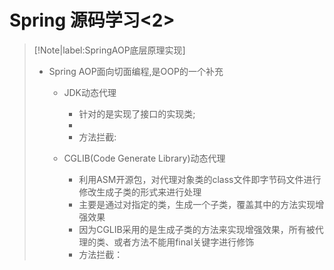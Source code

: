 # Spring 源码学习<2>

> [!Note|label:SpringAOP底层原理实现]
>
> + Spring AOP面向切面编程,是OOP的一个补充
>   - JDK动态代理
>     + 针对的是实现了接口的实现类;
>     + 
>     + 方法拦截:
>
>   - CGLIB(Code Generate Library)动态代理
>     + 利用ASM开源包，对代理对象类的class文件即字节码文件进行修改生成子类的形式来进行处理
>     + 主要是通过对指定的类，生成一个子类，覆盖其中的方法实现增强效果
>     + 因为CGLIB采用的是生成子类的方法来实现增强效果，所有被代理的类、或者方法不能用final关键字进行修饰
>     + 方法拦截：
